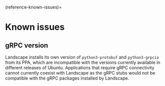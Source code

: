 (reference-known-issues)=
# Known issues

## gRPC version
Landscape installs its own version of `python3-protobuf` and `python3-grpcio` from its PPA, which are incompatible with the versions currently available
in different releases of Ubuntu.
Applications that require gRPC connectivity cannot currently coexist with Landscape as the gRPC stubs would not be compatible with the
gRPC packages installed by Landscape.
